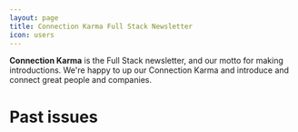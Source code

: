 ```yaml
---
layout: page
title: Connection Karma Full Stack Newsletter
icon: users
---
```

<p><strong>Connection Karma</strong> is the Full Stack newsletter, and our motto for making introductions. We're happy to up our Connection Karma and introduce and connect great people and companies. </p>

<h1>Past issues</h1>

<style type="text/css">
<!--
.display_archive {font-family: 'Terminal Dosis'; font-size: 15pt; line-height: 24pt; padding: 0 60px 30px 180px; }
.campaign {line-height: 125%; margin: 5px;}
//-->
</style>
<script language="javascript" src="http://us6.campaign-archive1.com/generate-js/?u=dc00cae7f39474b151101ccf3&fid=1093&show=10" type="text/javascript"></script>